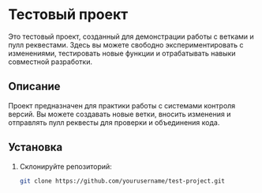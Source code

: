 # Тестовый проект

Это тестовый проект, созданный для демонстрации работы с ветками и пулл реквестами. Здесь вы можете свободно экспериментировать с изменениями, тестировать новые функции и отрабатывать навыки совместной разработки.

## Описание

Проект предназначен для практики работы с системами контроля версий. Вы можете создавать новые ветки, вносить изменения и отправлять пулл реквесты для проверки и объединения кода.

## Установка

1. Склонируйте репозиторий:
   ```bash
   git clone https://github.com/yourusername/test-project.git
   ```
